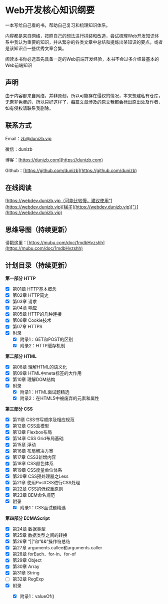 # Web开发核心知识纲要

一本写给自己看的书，帮助自己复习和梳理知识体系。

内容都是来自网络，按照自己的想法进行拼装和改造，尝试梳理Web开发知识体系中我认为重要的知识，并从繁杂的各类文章中总结和提炼出某知识的要点。或者是该知识点一些优秀文章合集。

阅读本书你必选首先具备一定的Web前端开发经验，本书不会过多介绍最基本的Web前端知识

## 声明

由于内容都来自网络，并非原创，所以可能存在侵权的情况，本来想建私有仓库，无奈非免费的，所以只好这样了，每篇文章涉及的原文我都会标出原出处及作者，如有侵权请联系我删除。

## 联系方式

Email：[zb@dunizb.vip](mailto:zb@dunizb.vip)

微信：dunizb

博客：[https://dunizb.com](https://dunizb.com)

Github：[https://github.com/dunizb](https://github.com/dunizb)

## 在线阅读

[https://webdev.dunizb.vip（可能比较慢，建议使用“](https://webdev.dunizb.vip)[梯子](https://webdev.dunizb.vip)[”）](https://webdev.dunizb.vip)

## 思维导图（持续更新）

请戳这里：[https://mubu.com/doc/1mdbHvzshh](https://mubu.com/doc/1mdbHvzshh)

## 计划目录（持续更新）

**第一部分 HTTP**

* [x] 第01章 HTTP基本概念
* [x] 第02章 HTTP简史
* [x] 第03章 请求
* [x] 第04章 响应
* [x] 第05章 HTTP的几种连接
* [x] 第06章 Cookie技术
* [x] 第07章 HTTPS
* [x] 附录
  * [x] 附录1：GET和POST的区别
  * [x] 附录2：HTTP缓存机制

**第二部分 HTML**

* [x] 第08章 理解HTML的语义化
* [x] 第09章 HTML中meta标签的大作用
* [x] 第10章 理解DOM结构
* [x] 附录
  * [x] 附录1：HTML面试题精选
  * [x] 附录2：在HTML5中被废弃的元素和属性

**第三部分 CSS**

* [x] 第11章 CSS书写顺序及相应规范
* [x] 第12章 CSS盒模型
* [x] 第13章 Flexbox布局
* [x] 第14章 CSS Grid布局基础
* [x] 第15章 浮动
* [x] 第16章 布局解决方案
* [x] 第17章 CSS3新增内容
* [x] 第18章 CSS颜色体系
* [x] 第19章 CSS度量单位体系
* [x] 第20章 CSS预处理器之Less
* [x] 第21章 使用PostCSS进行CSS处理
* [x] 第22章 CSS的低权重原则
* [x] 第23章 BEM命名规范
* [x] 附录
  * [x] 附录1：CSS面试题精选

**第四部分 ECMAScript**

* [x] 第24章 数据类型
* [x] 第25章 数据类型之间的转换
* [x] 第26章 “\|\|”和“&&”操作符总结
* [x] 第27章 arguments.callee和arguments.caller
* [x] 第28章 forEach、for-in、for-of
* [x] 第29章 Object
* [x] 第30章 Array
* [x] 第31章 String
* [ ] 第32章 RegExp
* [x] 附录
  * [x] 附录1：valueOf\(\)



